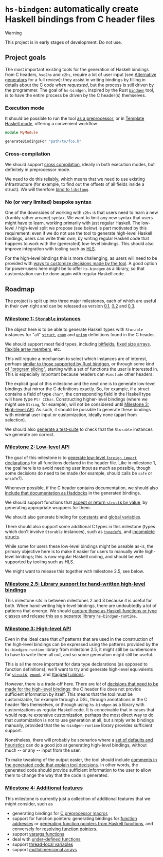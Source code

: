 # `hs-bindgen`: automatically create Haskell bindings from C header files

> [!WARNING]
This project is in early stages of development. Do not use.

## Project goals

The most important existing tools for the generation of Haskell bindings from C
headers, `hsc2hs` and `c2hs`, require a lot of user input (see [Alternative
generators](https://github.com/well-typed/hs-bindgen/tree/main/alternatives) for
a full review): they assist in writing bindings by filling in details about the
C code _when requested_, but the process is still driven by the programmer. The
goal of `hs-bindgen`, inspired by the Rust
[`bindgen`](https://github.com/rust-lang/rust-bindgen) tool, is to have the
entire process be driven by the C header(s) themselves.

### Execution mode

It should be possible to run the tool [as a
preprocessor](https://github.com/well-typed/hs-bindgen/issues/9), or in
[Template Haskell mode](https://github.com/well-typed/hs-bindgen/issues/11),
offering a convenient workflow

```haskell
module MyModule

generateBindingsFor "path/to/foo.h"
```

### Cross-compilation

We should support [cross
compilation](https://github.com/well-typed/hs-bindgen/issues/10), ideally in
both execution modes, but definitely in preprocessor mode.

We need to do this reliably, which means that we need to use existing
infrastructure (for example, to find out the offsets of all fields inside a
struct). We will therefore [bind to
`libclang`](https://github.com/well-typed/hs-bindgen/issues/20).

### No (or very limited) bespoke syntax

One of the downsides of working with `c2hs` is that users need to learn a new
(frankly rather arcane) syntax. We want to limit any new syntax that users might
have to learn, working primarily with just regular Haskell. The low-level /
high-level split we propose (see below) is part motivated by this requirement:
even if we do not use the tool to generate high-level Haskell bindings, users
can write their own, by writing regular Haskell code that happens to work with
the (generated) low-level bindings. This should also improve integration with
tooling such as [HLS](https://github.com/haskell/haskell-language-server).

For the high-level bindings this is more challenging, as users will need to be
provided with [ways to customize decisions made by the
tool](https://github.com/well-typed/hs-bindgen/issues/21). A good option for
power-users here might be to offer `hs-bindgen` as a library, so that
customization can be done again with regular Haskell code.

## Roadmap

The project is split up into three major milestones, each of which are useful in their
own right and can be released as version
[0.1](https://github.com/well-typed/hs-bindgen/issues/29),
[0.2](https://github.com/well-typed/hs-bindgen/issues/30) and
[0.3](https://github.com/well-typed/hs-bindgen/issues/31).

### [Milestone 1: `Storable` instances](https://github.com/well-typed/hs-bindgen/milestone/2)

The object here is to be able to generate Haskell types with `Storable`
instances for "all"
[`struct`](https://github.com/well-typed/hs-bindgen/issues/14),
[`enum`](https://github.com/well-typed/hs-bindgen/issues/15) and
[`union`](https://github.com/well-typed/hs-bindgen/issues/16) definitions found
in the C header.

We should support most field types, including
[bitfields](https://github.com/well-typed/hs-bindgen/issues/17), [fixed size
arrays](https://github.com/well-typed/hs-bindgen/issues/36), [flexible array
members](https://github.com/well-typed/hs-bindgen/issues/19), etc.

This will require a mechanism to select which instances are of interest, perhaps
[similar to those supported by Rust
bindgen](https://github.com/well-typed/hs-bindgen/issues/12), or through some
kind of ["program slicing"](https://github.com/well-typed/hs-bindgen/issues/13),
starting with a set of functions the user is interested in. This is especially
important because headers can `#include` other headers.

The explicit goal of this milestone and the next one is to generate low-level
bindings that mirror the C definitions exactly. So, for example, if a struct
contains a field of type `char*`, the corresponding field in the Haskell
type will have type `Ptr CChar`. Constructing higher-level bindings
(where we might use `String`, for example), will not be considered until
[Milestone 3: High-level API](https://github.com/well-typed/hs-bindgen/milestone/4).
As such, it should be possible to generate these bindings with minimal user
input or customization, ideally none (apart from selection).

We should also [generate a
test-suite](https://github.com/well-typed/hs-bindgen/issues/22) to check that
the `Storable` instances we generate are correct.

### [Milestone 2: Low-level API](https://github.com/well-typed/hs-bindgen/milestone/3)

The goal of this milestone is to [generate low-level `foreign import`
declarations](https://github.com/well-typed/hs-bindgen/issues/25) for all
functions declared in the header file. Like in milestone 1, the goal here is to
avoid needing user input as much as possible, though some decisions do need to
be made (for example, should calls be `safe` or `unsafe`?).

Whenever possible, if the C header contains documentation, we should also
[include that documentation as
Haddocks](https://github.com/well-typed/hs-bindgen/issues/26) in the generated
bindings.

We should support functions that [accept or return `struct`s by
value](https://github.com/well-typed/hs-bindgen/issues/37), by generating
appropriate wrappers for them.

We should also generate binding for
[constants](https://github.com/well-typed/hs-bindgen/issues/41) and [global
variables](https://github.com/well-typed/hs-bindgen/issues/42).

There should also support some additional C types in this milestone (types which
don't involve `Storable` instances), such as
[`typedef`s](https://github.com/well-typed/hs-bindgen/issues/33), and
[incomplete structs](https://github.com/well-typed/hs-bindgen/issues/58).

While some for users these low-level bindings might be useable as-is, the
primary objective here is to make it easier for users to manually write
high-level bindings; this is now regular Haskell coding, and should be well
supported by tooling such as HLS.

We might want to release this together with milestone 2.5, see below.

### [Milestone 2.5: Library support for hand-written high-level bindings](https://github.com/well-typed/hs-bindgen/milestone/6)

This milestone sits in between milestones 2 and 3 because it is useful for both.
When hand-writing high-level bindings, there are undoubtedly a lot of patterns
that emerge. We should [capture these as Haskell functions or type
classes](https://github.com/well-typed/hs-bindgen/issues/27) and [release this
as a separate library
`hs-bindgen-runtime`](https://github.com/well-typed/hs-bindgen/issues/28).

### [Milestone 3: High-level API](https://github.com/well-typed/hs-bindgen/milestone/4)

Even in the ideal case that _all_ patterns that are used in the construction
of the high-level bindings can be expressed using the patterns provided by the
`hs-bindgen-runtime` library from milestone 2.5, it might still be cumbersome
to have to write them all out, and so some generation might still be useful.

This is all the more important for data type declarations (as opposed to
function definitions); we'll want to try and generate high-level equivalents
for [`struct`s](https://github.com/well-typed/hs-bindgen/issues/39),
[`enum`s](https://github.com/well-typed/hs-bindgen/issues/40), and
[(tagged) unions](https://github.com/well-typed/hs-bindgen/issues/18).

However, there is a trade-off here. There are _lot_ of [decisions that need to
be made for the high-level
bindings](https://github.com/well-typed/hs-bindgen/issues/21): the C header file
does not provide sufficient information by itself. This means that the tool must
be customizable, for example through a DSL, through annotations in the C header
files themselves, or through using `hs-bindgen` as a library with customizations
as regular Haskell code. It is conceivable that in cases that would require
extensive customization, perhaps the most direct way to do that customization is
not to use generation at all, but simply write bindings manually, provided that
the `hs-bindgen-runtime` library provides sufficient support.

Nonetheless, there will probably be scenarios where a [set of defaults and
heuristics](https://github.com/well-typed/hs-bindgen/issues/32) can do a good
job at generating high-level bindings, without much -- or any -- input from
the user.

To make tweaking of the output easier, the tool should include [comments in the
generated code that explain tool
decisions](https://github.com/well-typed/hs-bindgen/issues/23). In other words,
the generated code should provide sufficient information to the user to allow
them to change the way that the code is generated.

### [Milestone 4: Additional features](https://github.com/well-typed/hs-bindgen/milestone/5)

This milestone is currently just a collection of additional features that we
might consider, such as

* generating bindings for
  [C preprocessor macros](https://github.com/well-typed/hs-bindgen/issues/43)
* support for function pointers: generating bindings for
  [function addresses](https://github.com/well-typed/hs-bindgen/issues/46) or
  [generating function pointers from Haskell functions](https://github.com/well-typed/hs-bindgen/issues/51),
  and conversely for
  [resolving function pointers](https://github.com/well-typed/hs-bindgen/issues/49).
* support [varargs functions](https://github.com/well-typed/hs-bindgen/issues/53)
* deal with [under-defined functions](https://github.com/well-typed/hs-bindgen/issues/55)
* support [thread-local variables](https://github.com/well-typed/hs-bindgen/issues/57)
* support [multidimensional arrays](https://github.com/well-typed/hs-bindgen/issues/59)
